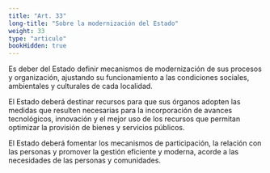 ```yaml
---
title: "Art. 33"
long-title: "Sobre la modernización del Estado"
weight: 33
type: "articulo"
bookHidden: true
---
```

Es deber del Estado definir mecanismos de modernización de sus procesos y organización, ajustando su funcionamiento a las condiciones sociales, ambientales y culturales de cada localidad. 
 
El Estado deberá destinar recursos para que sus órganos adopten las medidas que resulten necesarias para la incorporación de avances tecnológicos, innovación y el mejor uso de los recursos que permitan optimizar la provisión de bienes y servicios públicos. 
 
El Estado deberá fomentar los mecanismos de participación, la relación con las personas y promover la gestión eficiente y moderna, acorde a las necesidades de las personas y comunidades.
